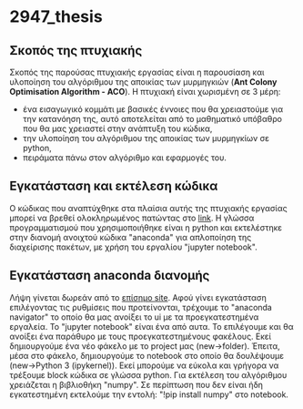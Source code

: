 # 2947_thesis
## Σκοπός της πτυχιακής

Σκοπός της παρούσας πτυχιακής εργασίας είναι η παρουσίαση και υλοποίηση του αλγόριθμου της αποικίας των μυρμηγκιών (**Ant Colony Optimisation Algorithm - ACΟ**).
Η πτυχιακή είναι χωρισμένη σε 3 μέρη:
- ένα εισαγωγικό κομμάτι με βασικές έννοιες που θα χρειαστούμε για την κατανόηση της, αυτό αποτελείται από το μαθηματικό υπόβαθρο που θα μας χρειαστεί στην ανάπτυξη του κώδικα,
- την υλοποίηση του αλγόριθμου της αποικίας των μυρμηγκίων σε python,
- πειράματα πάνω στον αλγόριθμο και εφαρμογές του. 

## Εγκατάσταση και εκτέλεση κώδικα

Ο κώδικας που αναπτύχθηκε στα πλαίσια αυτής της πτυχιακής εργασίας μπορεί να βρεθεί ολοκληρωμένος πατώντας στο [link](https://github.com/vaggbik/ant_colony_algorithm).
Η γλώσσα προγραμματισμού που χρησιμοποιήθηκε είναι η python και εκτελέστηκε στην διανομή ανοιχτού κώδικα "anaconda" για απλοποίηση της διαχείρισης πακέτων, με χρήση του εργαλίου "jupyter notebook".

## Εγκατάσταση anaconda διανομής

Λήψη γίνεται δωρεάν από το [επίσημο site](https://docs.anaconda.com/anaconda/install/).
Αφού γίνει εγκατάσταση επιλέγοντας τις ρυθμίσεις που προτείνονται, τρέχουμε το "anaconda navigator" το οποίο θα μας ανοίξει το ui με τα προεγκατεστημένα εργαλεία. Το "jupyter notebook" είναι ένα από αυτα.
Το επιλέγουμε και θα ανοίξει ένα παράθυρο με τους προεγκατεστημένους φακέλους. Εκεί δημιουργούμε ένα νέο φάκελο με το project μας (new->folder). 
Έπειτα, μέσα στο φάκελο, δημιουργούμε το notebook στο οποίο θα δουλέψουμε (new->Python 3 (ipykernel)). Εκεί μπορούμε να εύκολα και γρήγορα να τρέξουμε block κώδικα σε γλώσσα python.
Για εκτέλεση του αλγόριθμου χρειάζεται η βιβλιοθήκη "numpy". 
Σε περίπτωση που δεν είναι ήδη εγκατεστημένη εκτελούμε την εντολή: "!pip install numpy" στο notebook.
